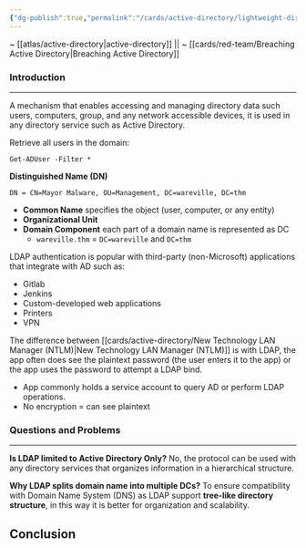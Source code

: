 ```yaml
---
{"dg-publish":true,"permalink":"/cards/active-directory/lightweight-directory-access-protocol/","tags":["windows/ad"]}
---
```


~ [[atlas/active-directory\|active-directory]] || ~ [[cards/red-team/Breaching Active Directory\|Breaching Active Directory]]
### Introduction 
---
A mechanism that enables accessing and managing directory data such users, computers, group, and any network accessible devices, it is used in any directory service such as Active Directory.

Retrieve all users in the domain:

```
Get-ADUser -Filter *
```

**Distinguished Name (DN)**

`DN = CN=Mayor Malware, OU=Management, DC=wareville, DC=thm`

- **Common Name** specifies the object (user, computer, or any entity)
- **Organizational Unit**
- **Domain Component** each part of a domain name is represented as DC
	- `wareville.thm` = `DC=wareville` and `DC=thm`

LDAP authentication is popular with third-party (non-Microsoft) applications that integrate with AD such as:

- Gitlab
- Jenkins
- Custom-developed web applications
- Printers
- VPN

The difference between [[cards/active-directory/New Technology LAN Manager (NTLM)\|New Technology LAN Manager (NTLM)]] is with LDAP, the app often does see the plaintext password (the user enters it to the app) or the app uses the password to attempt a LDAP bind.

- App commonly holds a service account to query AD or perform LDAP operations.
- No encryption = can see plaintext


### Questions and Problems
---
**Is LDAP limited to Active Directory Only?**
No, the protocol can be used with any directory services that organizes information in a hierarchical structure.

**Why LDAP splits domain name into multiple DCs?**
To ensure compatibility with Domain Name System (DNS) as LDAP support **tree-like directory structure**, in this way it is better for organization and scalability.

## Conclusion


